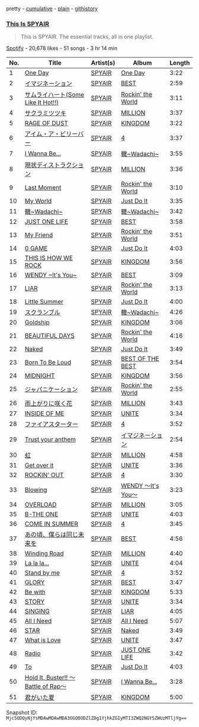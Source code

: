 pretty - [cumulative](/playlists/cumulative/37i9dQZF1DZ06evO4iOisK.md) - [plain](/playlists/plain/37i9dQZF1DZ06evO4iOisK) - [githistory](https://github.githistory.xyz/mackorone/spotify-playlist-archive/blob/main/playlists/plain/37i9dQZF1DZ06evO4iOisK)

### [This Is SPYAIR](https://open.spotify.com/playlist/37i9dQZF1DZ06evO4iOisK)

> This is SPYAIR\. The essential tracks, all in one playlist.

[Spotify](https://open.spotify.com/user/spotify) - 20,678 likes - 51 songs - 3 hr 14 min

| No. | Title | Artist(s) | Album | Length |
|---|---|---|---|---|
| 1 | [One Day](https://open.spotify.com/track/4VKImVpGSJ60yBqjiKDPvZ) | [SPYAIR](https://open.spotify.com/artist/7gRg6C2qgQ1F01k3sgyEVt) | [One Day](https://open.spotify.com/album/06vhdKdFBVOac6Vm96FFoB) | 3:22 |
| 2 | [イマジネーション](https://open.spotify.com/track/1xc9r9pgQ3CG7iViKPf0cQ) | [SPYAIR](https://open.spotify.com/artist/7gRg6C2qgQ1F01k3sgyEVt) | [BEST](https://open.spotify.com/album/6tQGlVKPllcFPSmlbv2mVx) | 2:59 |
| 3 | [サムライハート\(Some Like It Hot!!\)](https://open.spotify.com/track/5G0NPSOTLepHxUhEMlVjWj) | [SPYAIR](https://open.spotify.com/artist/7gRg6C2qgQ1F01k3sgyEVt) | [Rockin' the World](https://open.spotify.com/album/0qjPsfOiRvNZiek2McT7AE) | 3:11 |
| 4 | [サクラミツツキ](https://open.spotify.com/track/4Q8Xekfd9ihkVPCBxGK0ec) | [SPYAIR](https://open.spotify.com/artist/7gRg6C2qgQ1F01k3sgyEVt) | [MILLION](https://open.spotify.com/album/1gijAmde8RoTtzFIy4pa58) | 3:37 |
| 5 | [RAGE OF DUST](https://open.spotify.com/track/3HAVLN7wg1sLZlsFKsA7q0) | [SPYAIR](https://open.spotify.com/artist/7gRg6C2qgQ1F01k3sgyEVt) | [KINGDOM](https://open.spotify.com/album/4uPXRFvnyXL13UV154reKX) | 3:22 |
| 6 | [アイム・ア・ビリーバー](https://open.spotify.com/track/2gVEP5chQzs7pHEemZpMBO) | [SPYAIR](https://open.spotify.com/artist/7gRg6C2qgQ1F01k3sgyEVt) | [4](https://open.spotify.com/album/5But7Bof89100t1dGas3vE) | 3:37 |
| 7 | [I Wanna Be...](https://open.spotify.com/track/4Dygh4Ef0TFQQOvKbLGbXf) | [SPYAIR](https://open.spotify.com/artist/7gRg6C2qgQ1F01k3sgyEVt) | [轍\~Wadachi\~](https://open.spotify.com/album/5IgvSUIyXgrR0cvpcOVqho) | 3:55 |
| 8 | [現状ディストラクション](https://open.spotify.com/track/1TIzFMURd9jVYlcVtoNsgo) | [SPYAIR](https://open.spotify.com/artist/7gRg6C2qgQ1F01k3sgyEVt) | [MILLION](https://open.spotify.com/album/1gijAmde8RoTtzFIy4pa58) | 3:36 |
| 9 | [Last Moment](https://open.spotify.com/track/3D8n3PE8BAEfji0q1lw75q) | [SPYAIR](https://open.spotify.com/artist/7gRg6C2qgQ1F01k3sgyEVt) | [Rockin' the World](https://open.spotify.com/album/0qjPsfOiRvNZiek2McT7AE) | 3:10 |
| 10 | [My World](https://open.spotify.com/track/1UuBZ4Q6avTXQH1Kwe4uu8) | [SPYAIR](https://open.spotify.com/artist/7gRg6C2qgQ1F01k3sgyEVt) | [Just Do It](https://open.spotify.com/album/31NpRXdyYJi5TDzG1WQ4bO) | 3:35 |
| 11 | [轍\~Wadachi\~](https://open.spotify.com/track/0AuEHmUQAMbqf9hrXBQcuT) | [SPYAIR](https://open.spotify.com/artist/7gRg6C2qgQ1F01k3sgyEVt) | [轍\~Wadachi\~](https://open.spotify.com/album/5IgvSUIyXgrR0cvpcOVqho) | 3:42 |
| 12 | [JUST ONE LIFE](https://open.spotify.com/track/2vCumCEw0EKMj88IZ659cP) | [SPYAIR](https://open.spotify.com/artist/7gRg6C2qgQ1F01k3sgyEVt) | [BEST](https://open.spotify.com/album/6tQGlVKPllcFPSmlbv2mVx) | 3:58 |
| 13 | [My Friend](https://open.spotify.com/track/6W4qYHGBNIeKJPwFq3neX1) | [SPYAIR](https://open.spotify.com/artist/7gRg6C2qgQ1F01k3sgyEVt) | [Rockin' the World](https://open.spotify.com/album/0qjPsfOiRvNZiek2McT7AE) | 3:51 |
| 14 | [0 GAME](https://open.spotify.com/track/0zqjHT5SlLl8ZVzVHhZPCR) | [SPYAIR](https://open.spotify.com/artist/7gRg6C2qgQ1F01k3sgyEVt) | [Just Do It](https://open.spotify.com/album/31NpRXdyYJi5TDzG1WQ4bO) | 4:03 |
| 15 | [THIS IS HOW WE ROCK](https://open.spotify.com/track/3BNlW6QAR8xiONRS0wRmPE) | [SPYAIR](https://open.spotify.com/artist/7gRg6C2qgQ1F01k3sgyEVt) | [KINGDOM](https://open.spotify.com/album/4uPXRFvnyXL13UV154reKX) | 3:56 |
| 16 | [WENDY \~It's You\~](https://open.spotify.com/track/5oxpHI7qENIVkUhCDxak9j) | [SPYAIR](https://open.spotify.com/artist/7gRg6C2qgQ1F01k3sgyEVt) | [BEST](https://open.spotify.com/album/6tQGlVKPllcFPSmlbv2mVx) | 3:09 |
| 17 | [LIAR](https://open.spotify.com/track/5Pt3oFMcTVxcekKE9wAbx7) | [SPYAIR](https://open.spotify.com/artist/7gRg6C2qgQ1F01k3sgyEVt) | [Rockin' the World](https://open.spotify.com/album/0qjPsfOiRvNZiek2McT7AE) | 3:13 |
| 18 | [Little Summer](https://open.spotify.com/track/3VCel9SsPYeZMQvvz0pNQS) | [SPYAIR](https://open.spotify.com/artist/7gRg6C2qgQ1F01k3sgyEVt) | [Just Do It](https://open.spotify.com/album/31NpRXdyYJi5TDzG1WQ4bO) | 4:00 |
| 19 | [スクランブル](https://open.spotify.com/track/4jBUKFupufxaeaVrwSozbl) | [SPYAIR](https://open.spotify.com/artist/7gRg6C2qgQ1F01k3sgyEVt) | [轍\~Wadachi\~](https://open.spotify.com/album/5IgvSUIyXgrR0cvpcOVqho) | 4:26 |
| 20 | [Goldship](https://open.spotify.com/track/0L55g6M5PIh8ljXPHRvpFJ) | [SPYAIR](https://open.spotify.com/artist/7gRg6C2qgQ1F01k3sgyEVt) | [KINGDOM](https://open.spotify.com/album/4uPXRFvnyXL13UV154reKX) | 3:06 |
| 21 | [BEAUTIFUL DAYS](https://open.spotify.com/track/22wg1cgcSSy8J9goZFXaNg) | [SPYAIR](https://open.spotify.com/artist/7gRg6C2qgQ1F01k3sgyEVt) | [Rockin' the World](https://open.spotify.com/album/0qjPsfOiRvNZiek2McT7AE) | 4:16 |
| 22 | [Naked](https://open.spotify.com/track/5Nlre0NP8loKSz9uHA8YZX) | [SPYAIR](https://open.spotify.com/artist/7gRg6C2qgQ1F01k3sgyEVt) | [Just Do It](https://open.spotify.com/album/31NpRXdyYJi5TDzG1WQ4bO) | 3:49 |
| 23 | [Born To Be Loud](https://open.spotify.com/track/7Fw38gA686VM1lgJUu4ViS) | [SPYAIR](https://open.spotify.com/artist/7gRg6C2qgQ1F01k3sgyEVt) | [BEST OF THE BEST](https://open.spotify.com/album/68QoEUuuoo734ojnUufXJ3) | 3:54 |
| 24 | [MIDNIGHT](https://open.spotify.com/track/5KeU7MslMMU4NZcJ2GIJdK) | [SPYAIR](https://open.spotify.com/artist/7gRg6C2qgQ1F01k3sgyEVt) | [KINGDOM](https://open.spotify.com/album/4uPXRFvnyXL13UV154reKX) | 3:56 |
| 25 | [ジャパニケーション](https://open.spotify.com/track/4izm2Q9AE1hUWQ7RNjR88p) | [SPYAIR](https://open.spotify.com/artist/7gRg6C2qgQ1F01k3sgyEVt) | [Rockin' the World](https://open.spotify.com/album/0qjPsfOiRvNZiek2McT7AE) | 2:55 |
| 26 | [雨上がりに咲く花](https://open.spotify.com/track/2riW4PnBZZgy4lNvq5UV76) | [SPYAIR](https://open.spotify.com/artist/7gRg6C2qgQ1F01k3sgyEVt) | [MILLION](https://open.spotify.com/album/1gijAmde8RoTtzFIy4pa58) | 3:43 |
| 27 | [INSIDE OF ME](https://open.spotify.com/track/2kI6bq6q3Ab0FlYFHWInAE) | [SPYAIR](https://open.spotify.com/artist/7gRg6C2qgQ1F01k3sgyEVt) | [UNITE](https://open.spotify.com/album/1ZKqKNaTjM3yuWYRmv33m4) | 3:34 |
| 28 | [ファイアスターター](https://open.spotify.com/track/34zx9CE9xviVXZk5tyj5Ut) | [SPYAIR](https://open.spotify.com/artist/7gRg6C2qgQ1F01k3sgyEVt) | [4](https://open.spotify.com/album/5But7Bof89100t1dGas3vE) | 3:52 |
| 29 | [Trust your anthem](https://open.spotify.com/track/3DpDfPEqWG3KIz6iaGPaIA) | [SPYAIR](https://open.spotify.com/artist/7gRg6C2qgQ1F01k3sgyEVt) | [イマジネーション](https://open.spotify.com/album/7agIWNYo87cjSudbijhzVu) | 2:54 |
| 30 | [虹](https://open.spotify.com/track/4025tnZPnd3kpYuGytu3Mo) | [SPYAIR](https://open.spotify.com/artist/7gRg6C2qgQ1F01k3sgyEVt) | [MILLION](https://open.spotify.com/album/1gijAmde8RoTtzFIy4pa58) | 4:58 |
| 31 | [Get over it](https://open.spotify.com/track/0bd3mjHcB0y5NV3j0Qg1rl) | [SPYAIR](https://open.spotify.com/artist/7gRg6C2qgQ1F01k3sgyEVt) | [UNITE](https://open.spotify.com/album/1ZKqKNaTjM3yuWYRmv33m4) | 3:36 |
| 32 | [ROCKIN' OUT](https://open.spotify.com/track/2gIJD9tlR11NQhgrhQPC30) | [SPYAIR](https://open.spotify.com/artist/7gRg6C2qgQ1F01k3sgyEVt) | [4](https://open.spotify.com/album/5But7Bof89100t1dGas3vE) | 3:30 |
| 33 | [Blowing](https://open.spotify.com/track/1A5pLyFdYX6QVdQt9Gkp7w) | [SPYAIR](https://open.spotify.com/artist/7gRg6C2qgQ1F01k3sgyEVt) | [WENDY 〜It's You〜](https://open.spotify.com/album/06GqXPj1Cwi3mkNh5TECYQ) | 3:23 |
| 34 | [OVERLOAD](https://open.spotify.com/track/3zJD8i4v5bM3D7uyxAVI4P) | [SPYAIR](https://open.spotify.com/artist/7gRg6C2qgQ1F01k3sgyEVt) | [MILLION](https://open.spotify.com/album/1gijAmde8RoTtzFIy4pa58) | 3:05 |
| 35 | [B\-THE ONE](https://open.spotify.com/track/0fRKHLnHPG8DcO7Gytr4sv) | [SPYAIR](https://open.spotify.com/artist/7gRg6C2qgQ1F01k3sgyEVt) | [UNITE](https://open.spotify.com/album/1ZKqKNaTjM3yuWYRmv33m4) | 4:03 |
| 36 | [COME IN SUMMER](https://open.spotify.com/track/1qmg9NdpEaRE70MgSjLath) | [SPYAIR](https://open.spotify.com/artist/7gRg6C2qgQ1F01k3sgyEVt) | [4](https://open.spotify.com/album/5But7Bof89100t1dGas3vE) | 3:45 |
| 37 | [あの頃、僕らは同じ未来を](https://open.spotify.com/track/1gR5yiekZEQtB0XLS4LBx5) | [SPYAIR](https://open.spotify.com/artist/7gRg6C2qgQ1F01k3sgyEVt) | [BEST](https://open.spotify.com/album/6tQGlVKPllcFPSmlbv2mVx) | 4:56 |
| 38 | [Winding Road](https://open.spotify.com/track/1kV6pij3pjXHbAbvhehnOY) | [SPYAIR](https://open.spotify.com/artist/7gRg6C2qgQ1F01k3sgyEVt) | [MILLION](https://open.spotify.com/album/1gijAmde8RoTtzFIy4pa58) | 4:40 |
| 39 | [La la la...](https://open.spotify.com/track/1wQvj3pThSir8In5NhulMK) | [SPYAIR](https://open.spotify.com/artist/7gRg6C2qgQ1F01k3sgyEVt) | [UNITE](https://open.spotify.com/album/1ZKqKNaTjM3yuWYRmv33m4) | 4:04 |
| 40 | [Stand by me](https://open.spotify.com/track/1qXYlZxHMMoLyIG7nTHatU) | [SPYAIR](https://open.spotify.com/artist/7gRg6C2qgQ1F01k3sgyEVt) | [4](https://open.spotify.com/album/5But7Bof89100t1dGas3vE) | 3:52 |
| 41 | [GLORY](https://open.spotify.com/track/09d17LY5kmCMBgcxgs8xoV) | [SPYAIR](https://open.spotify.com/artist/7gRg6C2qgQ1F01k3sgyEVt) | [BEST](https://open.spotify.com/album/6tQGlVKPllcFPSmlbv2mVx) | 3:47 |
| 42 | [Be with](https://open.spotify.com/track/15ED6FZUHGy0BbTlv7mYhA) | [SPYAIR](https://open.spotify.com/artist/7gRg6C2qgQ1F01k3sgyEVt) | [KINGDOM](https://open.spotify.com/album/4uPXRFvnyXL13UV154reKX) | 5:33 |
| 43 | [STORY](https://open.spotify.com/track/3HXOjRUWG9aIFLj6OiLREp) | [SPYAIR](https://open.spotify.com/artist/7gRg6C2qgQ1F01k3sgyEVt) | [UNITE](https://open.spotify.com/album/1ZKqKNaTjM3yuWYRmv33m4) | 3:34 |
| 44 | [SINGING](https://open.spotify.com/track/23CvdoP44hvsQQHzZmBEWB) | [SPYAIR](https://open.spotify.com/artist/7gRg6C2qgQ1F01k3sgyEVt) | [LIAR](https://open.spotify.com/album/5Q7cs4fbLi9ouR8FpLHikk) | 4:05 |
| 45 | [All I Need](https://open.spotify.com/track/0V42vftKrkhKskoASUG13A) | [SPYAIR](https://open.spotify.com/artist/7gRg6C2qgQ1F01k3sgyEVt) | [All I Need](https://open.spotify.com/album/463XqUTaykWu0IW906Ls6j) | 5:07 |
| 46 | [STAR](https://open.spotify.com/track/6tWWNHpJMwIsy3NeSGGvYi) | [SPYAIR](https://open.spotify.com/artist/7gRg6C2qgQ1F01k3sgyEVt) | [Naked](https://open.spotify.com/album/3KYvw9yizdKqQPa7K1iEd9) | 3:49 |
| 47 | [What is Love](https://open.spotify.com/track/645NspLTl3SA4mqnVtptar) | [SPYAIR](https://open.spotify.com/artist/7gRg6C2qgQ1F01k3sgyEVt) | [UNITE](https://open.spotify.com/album/1ZKqKNaTjM3yuWYRmv33m4) | 3:47 |
| 48 | [Radio](https://open.spotify.com/track/4Li77YJ1PAvh1H3l3E6AiB) | [SPYAIR](https://open.spotify.com/artist/7gRg6C2qgQ1F01k3sgyEVt) | [JUST ONE LIFE](https://open.spotify.com/album/5A7EqhnNTiZRwqkxbu25So) | 3:42 |
| 49 | [To](https://open.spotify.com/track/5ZB7Y0zNKrJCg5Mq3qXW3x) | [SPYAIR](https://open.spotify.com/artist/7gRg6C2qgQ1F01k3sgyEVt) | [Just Do It](https://open.spotify.com/album/1D5hC2BtE1Dy7UFSdKwG33) | 4:03 |
| 50 | [Hold It, Buster!! 〜Battle of Rap〜](https://open.spotify.com/track/4rdBB2adAtweJmY76Haoxw) | [SPYAIR](https://open.spotify.com/artist/7gRg6C2qgQ1F01k3sgyEVt) | [I Wanna Be...](https://open.spotify.com/album/3ymMxpfCF7NC6aqWktAe7n) | 3:28 |
| 51 | [君がいた夏](https://open.spotify.com/track/4ZE0oGkJo6jSWtg2nKKdUi) | [SPYAIR](https://open.spotify.com/artist/7gRg6C2qgQ1F01k3sgyEVt) | [KINGDOM](https://open.spotify.com/album/4uPXRFvnyXL13UV154reKX) | 5:00 |

Snapshot ID: `Mjc5ODQyNjYsMDAwMDAwMDA3OGQ0ODZlZDg1YjhkZGIyMTI3ZWQ2NGY5ZWUzMTljYg==`
